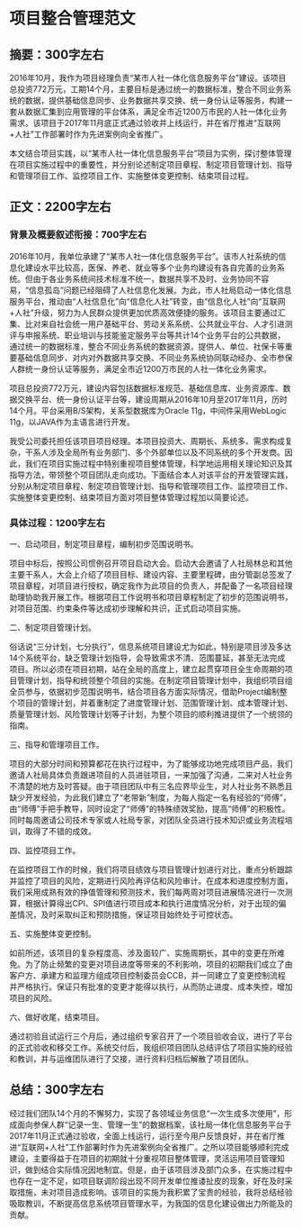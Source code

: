 # 项目整合管理范文

## 摘要：300字左右
2016年10月，我作为项目经理负责“某市人社一体化信息服务平台”建设。该项目总投资772万元，工期14个月，主要目标是通过统一的数据标准，整合不同业务系统的数据，提供基础信息同步、业务数据共享交换、统一身份认证等服务，构建一套从数据汇集到应用管理的平台体系，满足全市近1200万市民的人社一体化业务需求。该项目于2017年11月底正式通过验收并上线运行，并在省厅推进“互联网+人社”工作部署时作为先进案例向全省推广。

本文结合项目实践，以“某市人社一体化信息服务平台”项目为实例，探讨整体管理在项目实施过程中的重要性，并分别论述制定项目章程、制定项目管理计划、指导和管理项目工作、监控项目工作、实施整体变更控制、结束项目过程。

## 正文：2200字左右
### 背景及概要叙述衔接：700字左右
2016年10月，我单位承建了“某市人社一体化信息服务平台”。该市人社系统的信息化建设水平比较高，医保、养老、就业等多个业务均建设有各自完善的业务系统。但由于各业务系统间技术标准不统一，数据共享不及时、业务协同不容易，“信息孤岛”问题已经阻碍了人社信息化发展。为此，市人社局启动一体化信息服务平台，推动由“人社信息化”向“信息化人社”转变，由“信息化人社”向“互联网+人社”升级，努力为人民群众提供更加优质高效便捷的服务。该项目主要通过汇集、比对来自社会统一用户基础平台、劳动关系系统、公共就业平台、人才引进测评与申报系统、职业培训与技能鉴定服务平台等共计14个业务平台的公共数据，通过统一的数据标准，整合不同业务系统的数据资源，提供人、单位、社保卡等重要基础信息同步、对内对外数据共享交换、不同业务系统协同联动经办、全市参保人群统一身份认证等服务，满足全市近1200万市民的人社一体化业务需求。

项目总投资772万元，建设内容包括数据标准规范、基础信息库、业务资源库、数据交换平台、统一身份认证平台等，建设周期从2016年10月至2017年11月，历时14个月。平台采用B/S架构，关系型数据库为Oracle 11g，中间件采用WebLogic 11g，以JAVA作为主语言进行开发。

我受公司委托担任该项目项目经理。本项目投资大、周期长、系统多、需求构成复杂，干系人涉及全局所有业务部门、多个外部单位以及不同系统的多个开发商。因此，我们在项目实施过程中特别重视项目整体管理，科学地运用相关理论知识及其指导方法，带领整个项目团队走向成功。下面结合本人对该平台的开发管理实践，分别从制定项目章程、制定项目管理计划、指导和管理项目工作、监控项目工作、实施整体变更控制、结束项目方面对项目整体管理过程加以简要论述。

### 具体过程：1200字左右
一、启动项目，制定项目章程，编制初步范围说明书。

项目中标后，按照公司惯例召开项目启动大会。启动大会邀请了人社局林总和其他主要干系人，大会上介绍了项目目标、建设内容、主要里程碑，由分管副总签发了项目章程，对项目进行授权，确定我作为此项目的负责人，并配备了一名项目经理助理协助我开展工作。根据项目工作说明书和项目章程制定了初步的范围说明书，对项目范围、约束条件等达成初步理解和共识，正式启动项目实施。

二、制定项目管理计划。

俗话说“三分计划，七分执行”，信息系统项目建设尤为如此，特别是项目涉及多达14个系统平台，缺乏管理计划指导，会导致需求不清、范围蔓延，甚至无法完成项目。所以必须在项目初期，站在全局的高度上，建立起贯穿项目全生命周期的项目管理计划，指导和统领整个项目的实施。在制定项目管理计划中，我组织项目组全员参与，依据初步范围说明书，结合项目各方面实际情况，借助Project编制整个项目的管理计划，并着重制定了进度管理计划、范围管理计划、成本管理计划、质量管理计划、风险管理计划等子计划，为整个项目的顺利推进提供了一个统领的指南。

三、指导和管理项目工作。

项目的大部分时间和预算都花在执行过程中，为了能够成功地完成项目产品，我们邀请人社局具体负责跟进项目的人员进驻项目，一来加强了沟通，二来对人社业务不清楚的地方及时答疑。由于项目团队中有三名应界毕业生，对人社业务不熟悉且缺少开发经验，为此我们建立了“老带新”制度，为每人指定一名有经验的“师傅”，由“师傅”手把手教导，同时设定了“师傅”的特殊绩效奖励，提高“师傅”的积极性。同时每周邀请公司技术专家或人社局专家，对团队全员进行技术知识或业务流程培训，取得了不错的成效。

四、监控项目工作。

在监控项目工作的时候，我们将项目绩效与项目管理计划进行对比，重点分析跟踪并监控了项目的风险，定期进行风险再评估和风险审计。在成本和进度控制方面，我们采用成熟有效的挣值管理和预测技术，我们每两周对项目进展情况进行一次测算，根据计算得出CPI、SPI值进行项目成本和执行进度情况分析，对于出现的偏差情况，及时采取纠正和预防措施，保证项目始终处于可控状态。

五、实施整体变更控制。

如前所述，该项目的复杂程度高、涉及面较广、实施周期长，其中的变更在所难免。为了防止频繁的变更对项目进度等带来的不利影响，项目的初期我们成立了由客户方、承建方和监理方组成项目控制委员会CCB，并一同建立了变更控制流程并严格执行。保证只有批准的变更才能得以执行，从而防止进度、成本失控，增加项目的风险。

六、做好收尾，结束项目。

通过初验且试运行三个月后，通过组织专家召开了一个项目验收会议，进行了平台的正式验收和移交工作。系统交付后，我组织项目团队总结评估了项目实施的经验和教训，并与运维团队进行了交接，进行资料归档后解散了项目团队。

## 总结：300字左右
经过我们团队14个月的不懈努力，实现了各领域业务信息“一次生成多次使用”，形成面向参保人群“记录一生、管理一生”的数据档案，该社局一体化信息服务平台于2017年11月正式通过验收，全面上线运行，运行至今用户反馈良好，并在省厅推进“互联网+人社”工作部署时作为先进案例向全省推广。之所以项目能够顺利完成建设，主要得益于在项目的初期就十分重视项目整体管理，灵活运用项目管理知识，做到结合实际情况因地制宜。但是，由于该项目涉及部门众多，在实施过程中也存在一定不足，如项目联调阶段出现不同开发单位推诿扯皮的现象，好在及时采取措施，未对项目造成影响。该项目的实施为我积累了宝贵的经验，我将总结经验吸取教训，不断提高信息系统项目管理水平，为我国的信息化建设做出力所能及的贡献。


